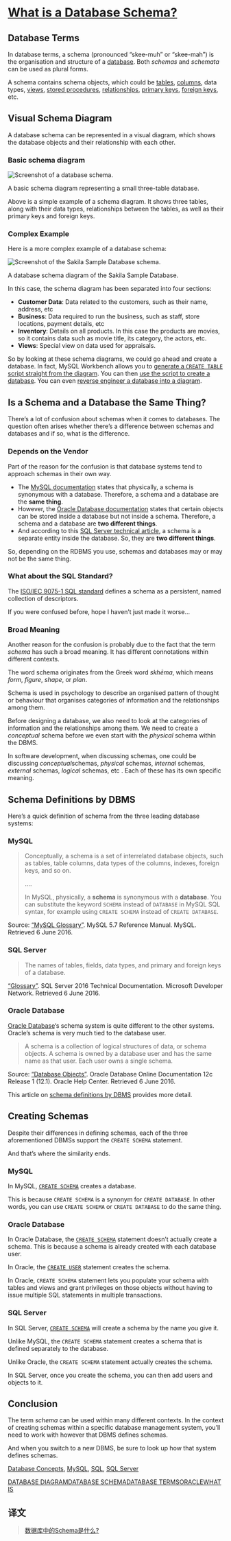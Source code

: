 # [What is a Database Schema?](https://database.guide/what-is-a-database-schema/)



## Database  Terms

In database terms, a schema (pronounced “skee-muh” or “skee-mah”) is the organisation and structure of a [database](https://database.guide/what-is-a-database/). Both *schemas* and *schemata* can be used as plural forms.

A schema contains schema objects, which could be [tables](https://database.guide/what-is-a-table/), [columns](https://database.guide/what-is-a-column/), data types, [views](https://database.guide/what-is-a-view/), [stored procedures](https://database.guide/what-is-a-stored-procedure/), [relationships](https://database.guide/what-is-a-relationship/), [primary keys](https://database.guide/what-is-a-primary-key/), [foreign keys](https://database.guide/what-is-a-foreign-key/), etc.

## Visual Schema Diagram

A database schema can be represented in a visual diagram, which shows the database objects and their relationship with each other.

### Basic schema diagram

![Screenshot of a database schema.](https://database.guide/wp-content/uploads/2016/06/MySQL_Schema_Music_Example.png)

A basic schema diagram representing a small three-table database.

Above is a simple example of a schema diagram. It shows three tables, along with their data types, relationships between the tables, as well as their primary keys and foreign keys.

### Complex Example 

Here is a more complex example of a database schema:

![Screenshot of the Sakila Sample Database schema.](https://database.guide/wp-content/uploads/2016/06/sakila_full_database_schema_diagram.png)

A database schema diagram of the Sakila Sample Database.

In this case, the schema diagram has been separated into four sections:

- **Customer Data**: Data related to the customers, such as their name, address, etc
- **Business**: Data required to run the business, such as staff, store locations, payment details, etc
- **Inventory**: Details on all products. In this case the products are movies, so it contains data such as movie title, its category, the actors, etc.
- **Views**: Special view on data used for appraisals.

So by looking at these schema diagrams, we could go ahead and create a database. In fact, MySQL Workbench allows you to [generate a `CREATE TABLE` script straight from the diagram](https://database.guide/how-to-generate-a-script-from-a-diagram-in-mysql-workbench/). You can then [use the script to create a database](https://database.guide/how-to-create-a-database-from-a-script-in-mysql/). You can even [reverse engineer a database into a diagram](https://database.guide/how-to-reverse-engineer-a-database-in-mysql-workbench/).

## Is a Schema and a Database the Same Thing?

There’s a lot of confusion about schemas when it comes to databases. The question often arises whether there’s a difference between schemas and databases and if so, what is the difference.

### Depends on the Vendor

Part of the reason for the confusion is that database systems tend to approach schemas in their own way.

- The [MySQL documentation](http://dev.mysql.com/doc/refman/5.7/en/glossary.html#glos_schema) states that physically, a schema is synonymous with a database. Therefore, a schema and a database are the **same thing**.
- However, the [Oracle Database documentation](https://docs.oracle.com/database/121/SQLRF/sql_elements007.htm#SQLRF20003) states that certain objects can be stored inside a database but not inside a schema. Therefore, a schema and a database are **two different things**.
- And according to this [SQL Server technical article](https://technet.microsoft.com/en-us/library/dd283095(v=sql.100).aspx), a schema is a separate entity inside the database. So, they are **two different things**.

So, depending on the RDBMS you use, schemas and databases may or may not be the same thing.

### What about the SQL Standard?

The [ISO/IEC 9075-1 SQL standard](http://www.iso.org/iso/iso_catalogue/catalogue_tc/catalogue_detail.htm?csnumber=53681) defines a schema as a persistent, named collection of descriptors.

If you were confused before, hope I haven’t just made it worse…

### Broad Meaning

Another reason for the confusion is probably due to the fact that the term *schema* has such a broad meaning. It has different connotations within different contexts.

The word schema originates from the Greek word *skhēma*, which means *form*, *figure*, *shape*, or *plan*.

Schema is used in psychology to describe an organised pattern of thought or behaviour that organises categories of information and the relationships among them.

Before designing a database, we also need to look at the categories of information and the relationships among them. We need to create a *conceptual* schema before we even start with the *physical* schema within the DBMS.

In software development, when discussing schemas, one could be discussing *conceptual*schemas, *physical* schemas, *internal* schemas, *external* schemas, *logical* schemas, etc . Each of these has its own specific meaning.

## Schema Definitions by DBMS

Here’s a quick definition of schema from the three leading database systems:

### MySQL

> Conceptually, a schema is a set of interrelated database objects, such as tables, table columns, data types of the columns, indexes, foreign keys, and so on.
>
> ….
>
> In MySQL, physically, a **schema** is synonymous with a **database**. You can substitute the keyword `SCHEMA` instead of `DATABASE` in MySQL SQL syntax, for example using `CREATE SCHEMA` instead of `CREATE DATABASE`.

Source: [“MySQL Glossary”](http://dev.mysql.com/doc/refman/5.7/en/glossary.html#glos_schema). MySQL 5.7 Reference Manual. MySQL. Retrieved 6 June 2016.

#### 

### SQL Server

> The names of tables, fields, data types, and primary and foreign keys of a database.

[“Glossary”](https://msdn.microsoft.com/en-us/library/ms165911.aspx). SQL Server 2016 Technical Documentation. Microsoft Developer Network. Retrieved 6 June 2016.

###  Oracle Database

[Oracle Database](https://database.guide/what-is-oracle-database/)‘s schema system is quite different to the other systems. Oracle’s schema is very much tied to the database user.

> A schema is a collection of logical structures of data, or schema objects. A schema is owned by a database user and has the same name as that user. Each user owns a single schema.

Source: [“Database Objects”](https://docs.oracle.com/database/121/SQLRF/sql_elements007.htm#SQLRF20003).  Oracle Database Online Documentation 12c Release 1 (12.1). Oracle Help Center. Retrieved 6 June 2016.

This article on [schema definitions by DBMS](https://database.guide/schema-definitions-by-dbms/) provides more detail.

## Creating Schemas

Despite their differences in defining schemas, each of the three aforementioned DBMSs support the `CREATE SCHEMA` statement.

And that’s where the similarity ends.

### MySQL

In MySQL, [`CREATE SCHEMA`](http://dev.mysql.com/doc/refman/5.7/en/create-database.html) creates a database.

This is because `CREATE SCHEMA` is a synonym for `CREATE DATABASE`.  In other words, you can use `CREATE SCHEMA` or `CREATE DATABASE` to do the same thing.

### Oracle Database

In Oracle Database, the [`CREATE SCHEMA`](https://docs.oracle.com/database/121/SQLRF/statements_6016.htm#SQLRF01313) statement doesn’t actually create a schema. This is because a schema is already created with each database user.

In Oracle, the [`CREATE USER`](https://docs.oracle.com/database/121/SQLRF/statements_8003.htm#SQLRF01503)  statement creates the schema.

In Oracle, `CREATE SCHEMA` statement lets you populate your schema with tables and views and grant privileges on those objects without having to issue multiple SQL statements in multiple transactions.

### SQL Server

In SQL Server, [`CREATE SCHEMA`](https://msdn.microsoft.com/en-us/library/ms189462(v=sql.110).aspx) will create a schema by the name you give it.

Unlike MySQL, the `CREATE SCHEMA` statement creates a schema that is defined separately to the database.

Unlike Oracle, the `CREATE SCHEMA` statement actually creates the schema.

In SQL Server, once you create the schema, you can then add users and objects to it.

## Conclusion

The term *schema* can be used within many different contexts. In the context of creating schemas within a specific database management system, you’ll need to work with however that DBMS defines schemas.

And when you switch to a new DBMS, be sure to look up how that system defines schemas.



[Database Concepts](https://database.guide/category/database-concepts/), [MySQL](https://database.guide/category/dbms/rdbms/mysql/), [SQL](https://database.guide/category/sql/), [SQL Server](https://database.guide/category/dbms/rdbms/sql-server/)

[DATABASE DIAGRAM](https://database.guide/tag/database-diagram/)[DATABASE SCHEMA](https://database.guide/tag/database-schema/)[DATABASE TERMS](https://database.guide/tag/database-terms/)[ORACLE](https://database.guide/tag/oracle/)[WHAT IS](https://database.guide/tag/what-is/)



## 译文

>  [数据库中的Schema是什么?](https://blog.csdn.net/u010429286/article/details/79022484)